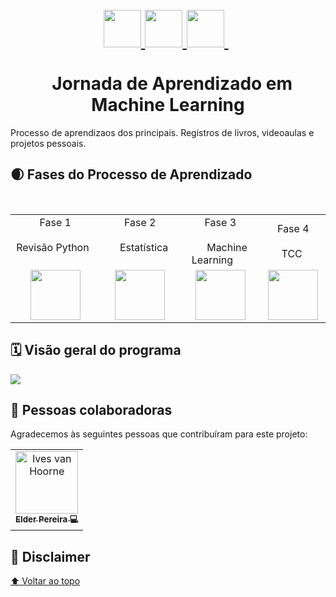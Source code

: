 <h1 id="inicio" align="center">
    <div>
    <a href="https://scikit-learn.org/">
      <img height='60' src="https://upload.wikimedia.org/wikipedia/commons/thumb/0/05/Scikit_learn_logo_small.svg/2560px-Scikit_learn_logo_small.svg.png"/>
    </a>
    <a href="https://pandas.pydata.org/">
      <img height='60' src="https://upload.wikimedia.org/wikipedia/commons/thumb/2/22/Pandas_mark.svg/1200px-Pandas_mark.svg.png"/>
    </a>
    <a href="https://www.tensorflow.org/">
      <img height='60' src="https://upload.wikimedia.org/wikipedia/commons/thumb/2/2d/Tensorflow_logo.svg/1200px-Tensorflow_logo.svg.png"/>
    </a>
  </div>
  <br>
  Jornada de Aprendizado em Machine Learning
</h1>

Processo de aprendizaos dos principais. Registros de livros, videoaulas e projetos pessoais.


## 🌒 Fases do Processo de Aprendizado

<table>
  <tbody>
    <tr>
      <td align="center">Fase 1<br>
        <span>
        &nbsp;&nbsp;&nbsp;&nbsp;&nbsp;
        Revisão Python
        </span>
      </td>
      <td align="center">Fase 2<br>
        <span>&nbsp;&nbsp;&nbsp;&nbsp;&nbsp;Estatística</span>
      </td>
      <td align="center">Fase 3<br>
        <span>&nbsp;&nbsp;&nbsp;&nbsp;&nbsp;Machine Learning</span>
      </td>
      <td align="center">Fase 4<br>
        <span>&nbsp;&nbsp;&nbsp;&nbsp;&nbsp;TCC</span>
      </td>
    </tr>
    <tr>
            <td align="center">
        <a href="fase 1"><img src="https://upload.wikimedia.org/wikipedia/commons/thumb/c/c3/Python-logo-notext.svg/1200px-Python-logo-notext.svg.png" height="80px"></a>
      </td>
      <td align="center">
        <a href="fase 2"><img src="https://icon-library.com/images/statistics-icon/statistics-icon-23.jpg" height="80px"></a>
      </td>
      <td align="center">
        <a href="fase 3"><img src="https://cdn-icons-png.flaticon.com/512/8637/8637099.png" height="80px"></a>
      </td>
      <td align="center">
        <a href="fase 4"><img src="https://cdn-icons-png.flaticon.com/512/3135/3135682.png" height="80px"></a>
      </td>
    </tr>
  </tbody>
</table>


## 🗓️ Visão geral do programa

![](assets/fases-do-prog-pt-br.png)


<!-- ### n. [Tecnologia n](#)

- [Subtópico 1](#link-para-subtopico-1)
- [Subtópico 2](#link-para-subtopico-2)
- [Subtópico 3](#link-para-subtopico-3) -->



## 🤝 Pessoas colaboradoras

Agradecemos às seguintes pessoas que contribuíram para este projeto:

<table>
  <tr>
    <td align="center"><a href="http://ivesvh.com"><img src="https://avatars.githubusercontent.com/u/65613154?v=4" width="100px;" alt="Ives van Hoorne"/><br /><sub><b>Elder Pereira 💻</b> </tr>
</table>

## 📝 Disclaimer


[⬆ Voltar ao topo](#inicio)<br>